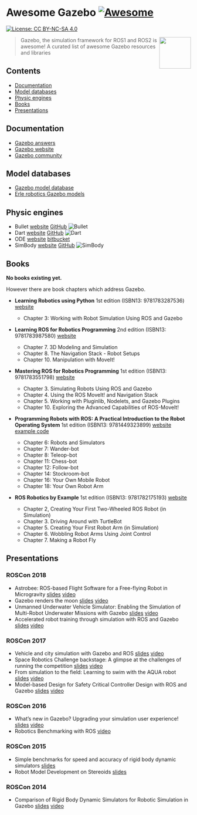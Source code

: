 # Awesome Gazebo [![Awesome](https://cdn.rawgit.com/sindresorhus/awesome/d7305f38d29fed78fa85652e3a63e154dd8e8829/media/badge.svg)](https://github.com/sindresorhus/awesome)

 [![License: CC BY-NC-SA 4.0](https://img.shields.io/badge/License-CC%20BY--NC--SA%204.0-lightgrey.svg)](https://creativecommons.org/licenses/by-nc-sa/4.0/)

[<img src="https://rawgit.com/fkromer/awesome-gazebo/master/gazebo_icon.svg" align="right" width="86">](http://gazebosim.org/)

> Gazebo, the simulation framework for ROS1 and ROS2 is awesome! A curated list of awesome Gazebo resources and libraries

## Contents

- [Documentation](#documentation)
- [Model databases](#model-databases)
- [Physic engines](#physic-engines)
- [Books](#books)
- [Presentations](#presentations)

## Documentation

* [Gazebo answers](answers.gazebosim.org)
* [Gazebo website](http://gazebosim.org)
* [Gazebo community](https://community.gazebosim.org/)

## Model databases

* [Gazebo model database](https://bitbucket.org/osrf/gazebo_models/src)
* [Erle robotics Gazebo models](https://github.com/erlerobot/erle_gazebo_models)

## Physic engines

* Bullet [website](bulletphysics.org) [GitHub](https://github.com/bulletphysics/bullet3) ![Bullet](https://img.shields.io/github/stars/bulletphysics/bullet3.svg)
* Dart [website](http://dartsim.github.io/) [GitHub](https://github.com/dartsim/dart) ![Dart](https://img.shields.io/github/stars/dartsim/dart.svg)
* ODE [website](http://www.ode.org/) [bitbucket](https://bitbucket.org/odedevs/ode)
* SimBody [website](https://simtk.org/projects/simbody) [GitHub](https://github.com/simbody/simbody) ![SimBody](https://img.shields.io/github/stars/simbody/simbody.svg)

## Books

**No books existing yet.**

However there are book chapters which address Gazebo.

* **Learning Robotics using Python** 1st edition (ISBN13: 9781783287536) [website](https://www.packtpub.com/application-development/learning-robotics-using-python)
  * Chapter 3: Working with Robot Simulation Using ROS and Gazebo

* **Learning ROS for Robotics Programming** 2nd edition (ISBN13: 9781783987580) [website](https://www.packtpub.com/hardware-and-creative/learning-ros-robotics-programming-second-edition)
  * Chapter 7. 3D Modeling and Simulation
  * Chapter 8. The Navigation Stack - Robot Setups
  * Chapter 10. Manipulation with MoveIt!

* **Mastering ROS for Robotics Programming** 1st edition (ISBN13: 9781783551798) [website](https://www.packtpub.com/hardware-and-creative/mastering-ros-robotics-programming)
  * Chapter 3. Simulating Robots Using ROS and Gazebo
  * Chapter 4. Using the ROS MoveIt! and Navigation Stack
  * Chapter 5. Working with Pluginlib, Nodelets, and Gazebo Plugins
  * Chapter 10. Exploring the Advanced Capabilities of ROS-MoveIt!

* **Programming Robots with ROS: A Practical Introduction to the Robot Operating System** 1st edition (ISBN13: 9781449323899) [website](http://shop.oreilly.com/product/0636920024736.do) [example code](https://github.com/osrf/rosbook)
  * Chapter 6: Robots and Simulators
  * Chapter 7: Wander-bot
  * Chapter 8: Teleop-bot
  * Chapter 11: Chess-bot
  * Chapter 12: Follow-bot
  * Chapter 14: Stockroom-bot
  * Chapter 16: Your Own Mobile Robot
  * Chapter 18: Your Own Robot Arm

* **ROS Robotics by Example** 1st edition (ISBN13: 9781782175193) [website](https://www.packtpub.com/hardware-and-creative/ros-robotics-example)
  * Chapter 2, Creating Your First Two-Wheeled ROS Robot (in Simulation)
  * Chapter 3. Driving Around with TurtleBot
  * Chapter 5. Creating Your First Robot Arm (in Simulation)
  * Chapter 6. Wobbling Robot Arms Using Joint Control
  * Chapter 7. Making a Robot Fly

## Presentations

### ROSCon 2018

* Astrobee: ROS-based Flight Software for a Free-flying Robot in Microgravity [slides](https://roscon.ros.org/2018/presentations/ROSCon2018_astrobee.pdf) [video](https://vimeo.com/292690863)
* Gazebo renders the moon [slides](https://roscon.ros.org/2018/presentations/ROSCon2018_gazeborendersmoon.pdf) [video](https://vimeo.com/292691510)
* Unmanned Underwater Vehicle Simulator: Enabling the Simulation of Multi-Robot Underwater Missions with Gazebo [slides](https://roscon.ros.org/2018/presentations/ROSCon2018_uuvsimulator.pdf) [video](https://vimeo.com/292691843)
* Accelerated robot training through simulation with ROS and Gazebo [slides](https://roscon.ros.org/2018/presentations/ROSCon2018_AcceleratedRobotTraining.pdf) [video](https://vimeo.com/293299416)

### ROSCon 2017

* Vehicle and city simulation with Gazebo and ROS [slides](https://roscon.ros.org/2017/presentations/ROSCon%202017%20Vehicle%20and%20City%20Simulation.pdf) [video](https://vimeo.com/236477865)
* Space Robotics Challenge backstage: A glimpse at the challenges of running the competition [slides](https://roscon.ros.org/2017/presentations/ROSCon%202017%20Space%20Robotics%20Challenge.pdf) [video](https://vimeo.com/236482055)
* From simulation to the field: Learning to swim with the AQUA robot [slides](https://roscon.ros.org/2017/presentations/ROSCon%202017%20Simulation%20to%20the%20Field%20with%20AQUA.pdf) [video](https://vimeo.com/236138182)
* Model-based Design for Safety Critical Controller Design with ROS and Gazebo [slides](https://roscon.ros.org/2017/presentations/ROSCon%202017%20Kontrol.pdf) [video](https://vimeo.com/236188514)

### ROSCon 2016

* What’s new in Gazebo? Upgrading your simulation user experience! [slides](https://roscon.ros.org/2016/presentations/ROSCon2016_Gazebo.pdf) [video](https://vimeo.com/187699565)
* Robotics Benchmarking with ROS [video](https://vimeo.com/187705078)

### ROSCon 2015

* Simple benchmarks for speed and accuracy of rigid body
dynamic simulators [slides](https://www.osrfoundation.org/wordpress2/wp-content/uploads/2015/12/multibody2015_scpeters.pdf)
* Robot Model Development on Stereoids [slides](https://roscon.ros.org/2015/presentations/roscon2015_phobos_von_szadkowski.pdf)

### ROSCon 2014

* Comparison of Rigid Body Dynamic Simulators
for Robotic Simulation in Gazebo [slides](https://roscon.ros.org/2014/wp-content/uploads/2014/07/roscon2014_scpeters.pdf) [video](https://vimeo.com/107517366)
